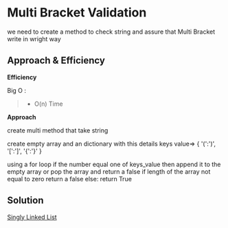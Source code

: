 # Multi Bracket Validation
we need to create a method to check string and assure that Multi Bracket write in wright way

## Approach & Efficiency
**Efficiency**

Big O :
> - O(n) Time


**Approach**

create multi  method that take string

create empty array and an dictionary with this details keys value=> { '(':')', '[':']', '{':'}' }

using a for loop if the number equal one of keys_value then append it to the empty array or pop the array and return a false
if length of the array not equal to zero return a false else: return True
## Solution
[Singly Linked List](https://miro.com/app/board/o9J_lG44R2c=/)
